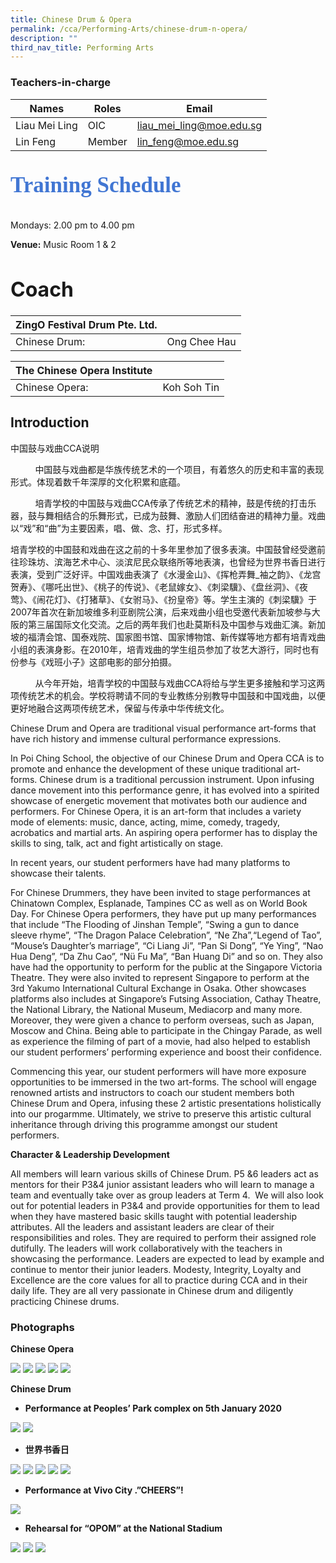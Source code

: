 ```yaml
---
title: Chinese Drum & Opera
permalink: /cca/Performing-Arts/chinese-drum-n-opera/
description: ""
third_nav_title: Performing Arts
---
```

### Teachers-in-charge



| Names |Roles | Email | 
| -------- | -------- | -------- |
| Liau Mei Ling    | OIC     | liau_mei_ling@moe.edu.sg  |
| Lin Feng    | Member     | lin_feng@moe.edu.sg  |


<style type="text/css">
.custom {
 font-family: Calibri; 
 color: #4176d3;
 font-size:35px;
 font-weight: 550;
}
</style> 

<p class="custom">
Training Schedule  </p> 

 
Mondays: 2.00 pm to 4.00 pm<br>

**Venue:**
Music Room 1 &amp; 2

<h1 style="font-size: 2rem; color: #ecc71"> Coach</h1>

| ZingO Festival Drum Pte. Ltd. |  | 
| ------ | ------ |
| Chinese Drum:    | Ong Chee Hau     |


| The Chinese Opera Institute |  | 
| -------- | -------- |
| Chinese Opera:    | Koh Soh Tin     |

**Introduction**
----------------

中国鼓与戏曲CCA说明

&nbsp; &nbsp; &nbsp; &nbsp; &nbsp; 中国鼓与戏曲都是华族传统艺术的一个项目，有着悠久的历史和丰富的表现形式。体现着数千年深厚的文化积累和底蕴。

&nbsp; &nbsp; &nbsp; &nbsp; &nbsp; 培青学校的中国鼓与戏曲CCA传承了传统艺术的精神，鼓是传统的打击乐器，鼓与舞相结合的乐舞形式，已成为鼓舞、激励人们团结奋进的精神力量。戏曲以“戏”和“曲”为主要因素，唱、做、念、打，形式多样。

培青学校的中国鼓和戏曲在这之前的十多年里参加了很多表演。中国鼓曾经受邀前往珍珠坊、滨海艺术中心、淡滨尼民众联络所等地表演，也曾经为世界书香日进行表演，受到广泛好评。中国戏曲表演了《水漫金山》、《挥枪弄舞\_袖之韵》、《龙宫贺寿》、《哪吒出世》、《桃子的传说》、《老鼠嫁女》、《刺梁驥》、《盘丝洞》、《夜莺》、《闹花灯》、《打猪草》、《女驸马》、《扮皇帝》等。学生主演的《刺梁驥》于2007年首次在新加坡维多利亚剧院公演，后来戏曲小组也受邀代表新加坡参与大阪的第三届国际文化交流。之后的两年我们也赴莫斯科及中国参与戏曲汇演。新加坡的福清会馆、国泰戏院、国家图书馆、国家博物馆、新传媒等地方都有培青戏曲小组的表演身影。在2010年，培青戏曲的学生组员参加了妆艺大游行，同时也有份参与《戏班小子》这部电影的部分拍摄。

&nbsp; &nbsp; &nbsp; &nbsp; &nbsp; 从今年开始，培青学校的中国鼓与戏曲CCA将给与学生更多接触和学习这两项传统艺术的机会。学校将聘请不同的专业教练分别教导中国鼓和中国戏曲，以便更好地融合这两项传统艺术，保留与传承中华传统文化。

Chinese Drum and Opera are traditional visual performance art-forms that have rich history and immense cultural performance expressions.

In Poi Ching School, the objective of our Chinese Drum and Opera CCA is to promote and enhance the development of these unique traditional art-forms. Chinese drum is a traditional percussion instrument. Upon infusing dance movement into this performance genre, it has evolved into a spirited showcase of energetic movement that motivates both our audience and performers. For Chinese Opera, it is an art-form that includes a variety mode of elements: music, dance, acting, mime, comedy, tragedy, acrobatics and martial arts. An aspiring opera performer has to display the skills to sing, talk, act and fight artistically on stage.

In recent years, our student performers have had many platforms to showcase their talents.

For Chinese Drummers, they have been invited to stage performances at Chinatown Complex, Esplanade, Tampines CC as well as on World Book Day. For Chinese Opera performers, they have put up many performances that include “The Flooding of Jinshan Temple”, “Swing a gun to dance sleeve rhyme”, “The Dragon Palace Celebration”, “Ne Zha”,“Legend of Tao”, “Mouse’s Daughter’s marriage”, “Ci Liang Ji”, “Pan Si Dong”, “Ye Ying”, “Nao Hua Deng”, “Da Zhu Cao”, “Nü Fu Ma”, “Ban Huang Di” and so on. They also have had the opportunity to perform for the public at the Singapore Victoria Theatre. They were also invited to represent Singapore to perform at the 3rd Yakumo International Cultural Exchange in Osaka. Other showcases platforms also includes at Singapore’s Futsing Association, Cathay Theatre, the National Library, the National Museum, Mediacorp and many more. Moreover, they were given a chance to perform overseas, such as Japan, Moscow and China. Being able to participate in the Chingay Parade, as well as experience the filming of part of a movie, had also helped to establish our student performers’ performing experience and boost their confidence.

Commencing this year, our student performers will have more exposure opportunities to be immersed in the two art-forms. The school will engage renowned artists and instructors to coach our student members both Chinese Drum and Opera, infusing these 2 artistic presentations holistically into our progarmme. Ultimately, we strive to preserve this artistic cultural inheritance through driving this programme amongst our student performers.

**Character &amp; Leadership Development**

All members will learn various skills of Chinese Drum. P5 &amp;6 leaders act as mentors for their P3&amp;4 junior assistant leaders who will learn to manage a team and eventually take over as group leaders at Term 4.&nbsp; We will also look out for potential leaders in P3&amp;4 and provide opportunities for them to lead when they have mastered basic skills taught with potential leadership attributes. All the leaders and assistant leaders are clear of their responsibilities and roles. They are required to perform their assigned role dutifully. The leaders will work collaboratively with the teachers in showcasing the performance. Leaders are expected to lead by example and continue to mentor their junior leaders. Modesty, Integrity, Loyalty and Excellence are the core values for all to practice during CCA and in their daily life. They are all very passionate in Chinese drum and diligently practicing Chinese drums.

### Photographs


**Chinese Opera**

![](/images/opera2020-01-1350x805.jpg)
![](/images/opera2020-02-1350x727.jpg)
![](/images/opera2020-03-1350x780.jpg)
![](/images/opera_1.jpg)
![](/images/opera_2.jpg)


**Chinese Drum**

* **Performance at Peoples’ Park complex on 5th January 2020**

![](/images/chinesedrum2020-1350x337.jpg)
![](/images/IMG-20190413-WA0010.jpg)

* **世界书香日**

![](/images/IMG-20190412-WA0020.jpg)
![](/images/cdrum1.jpg)
![](/images/cdrum2.jpg)
![](/images/cdrum3.jpg)
![](/images/cdrum4.jpg)

* **Performance at Vivo City .”CHEERS”!** <br>

![](/images/drum1.jpg)

* **Rehearsal for “OPOM” at the National Stadium** 

![](/images/IMG-20140701-WA0000.jpg)
![](/images/IMG-20140701-WA0001.jpg)
![](/images/IMG-20140701-WA0002.jpg)